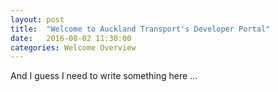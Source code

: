 ```yaml
---
layout: post
title:  "Welcome to Auckland Transport's Developer Portal"
date:   2016-08-02 11:30:00
categories: Welcome Overview
---
```


And I guess I need to write something here ...